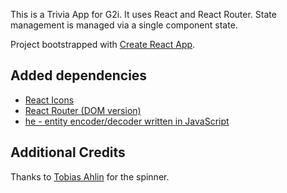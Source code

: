 This is a Trivia App for G2i. It uses React and React Router. State management is managed via a single component state.

Project bootstrapped with [Create React App](https://github.com/facebook/create-react-app).

## Added dependencies
- [React Icons](https://react-icons.netlify.com/)
- [React Router (DOM version)](https://github.com/ReactTraining/react-router)
- [he - entity encoder/decoder written in JavaScript](https://github.com/mathiasbynens/he)


## Additional Credits
Thanks to [Tobias Ahlin](https://github.com/tobiasahlin) for the spinner.

